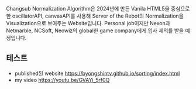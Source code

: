 Changsub Normalization Algorithm은 2024년에 만든 Vanila HTML5을 중심으로 한 
oscillatorAPI, canvasAPI를 사용해 Server of the Rebot의 Normalization을 Visualization으로 보여주는 Website입니다.
Personal job이지만 Nexon과 Netmarble, NCSoft, Neowiz의 global한 game company에게 입사 제의를 받을 예정입니다.
## 테스트
* published된 website https://byongshintv.github.io/sorting/index.html
* my video https://youtu.be/GVAYi_5rf0Q
